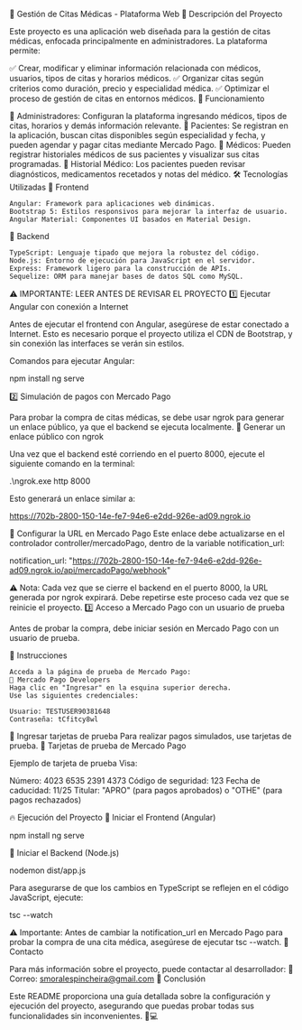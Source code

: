 📌 Gestión de Citas Médicas - Plataforma Web
📖 Descripción del Proyecto

Este proyecto es una aplicación web diseñada para la gestión de citas médicas, enfocada principalmente en administradores. La plataforma permite:

✅ Crear, modificar y eliminar información relacionada con médicos, usuarios, tipos de citas y horarios médicos.
✅ Organizar citas según criterios como duración, precio y especialidad médica.
✅ Optimizar el proceso de gestión de citas en entornos médicos.
🏥 Funcionamiento

🔹 Administradores: Configuran la plataforma ingresando médicos, tipos de citas, horarios y demás información relevante.
🔹 Pacientes: Se registran en la aplicación, buscan citas disponibles según especialidad y fecha, y pueden agendar y pagar citas mediante Mercado Pago.
🔹 Médicos: Pueden registrar historiales médicos de sus pacientes y visualizar sus citas programadas.
🔹 Historial Médico: Los pacientes pueden revisar diagnósticos, medicamentos recetados y notas del médico.
🛠 Tecnologías Utilizadas
🚀 Frontend

    Angular: Framework para aplicaciones web dinámicas.
    Bootstrap 5: Estilos responsivos para mejorar la interfaz de usuario.
    Angular Material: Componentes UI basados en Material Design.

💾 Backend

    TypeScript: Lenguaje tipado que mejora la robustez del código.
    Node.js: Entorno de ejecución para JavaScript en el servidor.
    Express: Framework ligero para la construcción de APIs.
    Sequelize: ORM para manejar bases de datos SQL como MySQL.

⚠ IMPORTANTE: LEER ANTES DE REVISAR EL PROYECTO
1️⃣ Ejecutar Angular con conexión a Internet

Antes de ejecutar el frontend con Angular, asegúrese de estar conectado a Internet.
Esto es necesario porque el proyecto utiliza el CDN de Bootstrap, y sin conexión las interfaces se verán sin estilos.

Comandos para ejecutar Angular:

npm install
ng serve

2️⃣ Simulación de pagos con Mercado Pago

Para probar la compra de citas médicas, se debe usar ngrok para generar un enlace público, ya que el backend se ejecuta localmente.
📌 Generar un enlace público con ngrok

Una vez que el backend esté corriendo en el puerto 8000, ejecute el siguiente comando en la terminal:

.\ngrok.exe http 8000

Esto generará un enlace similar a:

https://702b-2800-150-14e-fe7-94e6-e2dd-926e-ad09.ngrok.io

🔹 Configurar la URL en Mercado Pago
Este enlace debe actualizarse en el controlador controller/mercadoPago, dentro de la variable notification_url:

notification_url: "https://702b-2800-150-14e-fe7-94e6-e2dd-926e-ad09.ngrok.io/api/mercadoPago/webhook"

⚠ Nota:
Cada vez que se cierre el backend en el puerto 8000, la URL generada por ngrok expirará. Debe repetirse este proceso cada vez que se reinicie el proyecto.
3️⃣ Acceso a Mercado Pago con un usuario de prueba

Antes de probar la compra, debe iniciar sesión en Mercado Pago con un usuario de prueba.

📌 Instrucciones

    Acceda a la página de prueba de Mercado Pago:
    🔗 Mercado Pago Developers
    Haga clic en "Ingresar" en la esquina superior derecha.
    Use las siguientes credenciales:

    Usuario: TESTUSER90381648
    Contraseña: tCfitcy8wl

📌 Ingresar tarjetas de prueba
Para realizar pagos simulados, use tarjetas de prueba.
🔗 Tarjetas de prueba de Mercado Pago

Ejemplo de tarjeta de prueba Visa:

Número: 4023 6535 2391 4373
Código de seguridad: 123
Fecha de caducidad: 11/25
Titular: "APRO" (para pagos aprobados) o "OTHE" (para pagos rechazados)

🔥 Ejecución del Proyecto
🚀 Iniciar el Frontend (Angular)

npm install
ng serve

🔧 Iniciar el Backend (Node.js)

nodemon dist/app.js

Para asegurarse de que los cambios en TypeScript se reflejen en el código JavaScript, ejecute:

tsc --watch

⚠ Importante:
Antes de cambiar la notification_url en Mercado Pago para probar la compra de una cita médica, asegúrese de ejecutar tsc --watch.
📩 Contacto

Para más información sobre el proyecto, puede contactar al desarrollador:
📧 Correo: smoralespincheira@gmail.com
🎯 Conclusión

Este README proporciona una guía detallada sobre la configuración y ejecución del proyecto, asegurando que puedas probar todas sus funcionalidades sin inconvenientes. 🚀💻

